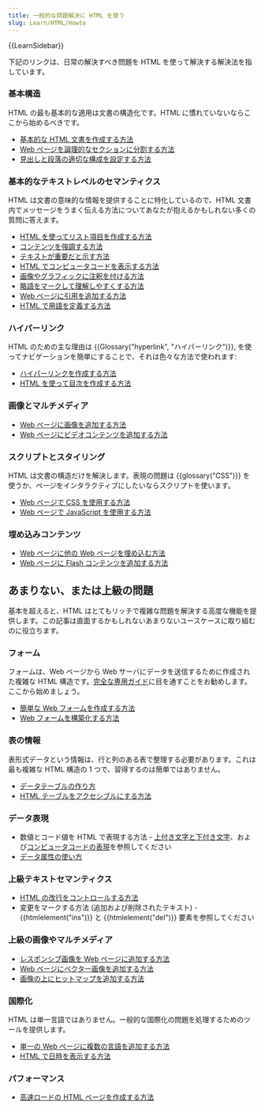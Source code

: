```yaml
---
title: 一般的な問題解決に HTML を使う
slug: Learn/HTML/Howto
---
```

{{LearnSidebar}}

下記のリンクは、日常の解決すべき問題を HTML を使って解決する解決法を指しています。

### 基本構造

HTML の最も基本的な適用は文書の構造化です。HTML に慣れていないならここから始めるべきです。

- [基本的な HTML 文書を作成する方法](/ja/docs/Learn/HTML/Introduction_to_HTML/Getting_started#Anatomy_of_an_HTML_document)
- [Web ページを論理的なセクションに分割する方法](/ja/docs/Learn/HTML/Introduction_to_HTML/Document_and_website_structure)
- [見出しと段落の適切な構成を設定する方法](/ja/docs/Learn/HTML/Introduction_to_HTML/HTML_text_fundamentals#The_basics_headings_and_paragraphs)

### 基本的なテキストレベルのセマンティクス

HTML は文書の意味的な情報を提供することに特化しているので、HTML 文書内でメッセージをうまく伝える方法についてあなたが抱えるかもしれない多くの質問に答えます。

- [HTML を使ってリスト項目を作成する方法](/ja/docs/Learn/HTML/Introduction_to_HTML/HTML_text_fundamentals#Lists)
- [コンテンツを強調する方法](/ja/docs/Learn/HTML/Introduction_to_HTML/HTML_text_fundamentals#Emphasis_and_importance)
- [テキストが重要だと示す方法](/ja/docs/Learn/HTML/Introduction_to_HTML/HTML_text_fundamentals#Emphasis_and_importance)
- [HTML でコンピュータコードを表示する方法](/ja/docs/Learn/HTML/Introduction_to_HTML/高度なテキスト成型#Representing_computer_code)
- [画像やグラフィックに注釈を付ける方法](/ja/docs/Learn/HTML/Multimedia_and_embedding/Images_in_HTML#図表と図表のキャプションで画像に注釈を付ける)
- [略語をマークして理解しやすくする方法](/ja/docs/Learn/HTML/Introduction_to_HTML/高度なテキスト成型#Abbreviations)
- [Web ページに引用を追加する方法](/ja/docs/Learn/HTML/Introduction_to_HTML/高度なテキスト成型#Quotations)
- [HTML で用語を定義する方法](/ja/docs/Learn/HTML/Howto/Define_terms_with_HTML)

### ハイパーリンク

HTML のための主な理由は {{Glossary("hyperlink", "ハイパーリンク")}}, を使ってナビゲーションを簡単にすることで、それは色々な方法で使われます:

- [ハイパーリンクを作成する方法](/ja/docs/Learn/HTML/Introduction_to_HTML/Creating_hyperlinks)
- [HTML を使って目次を作成する方法](/ja/docs/Learn/HTML/Introduction_to_HTML/Creating_hyperlinks#Active_learning_creating_a_navigation_menu)

### 画像とマルチメディア

- [Web ページに画像を追加する方法](/ja/docs/Learn/HTML/Multimedia_and_embedding/Images_in_HTML#ウェブページに画像を置くにはどうするのか)
- [Web ページにビデオコンテンツを追加する方法](/ja/docs/Learn/HTML/Multimedia_and_embedding/Video_and_audio_content)

### スクリプトとスタイリング

HTML は文書の構造だけを解決します。表現の問題は {{glossary("CSS")}} を使うか、ページをインタラクティブにしたいならスクリプトを使います。

- [Web ページで CSS を使用する方法](/ja/docs/Learn/CSS/Introduction_to_CSS/How_CSS_works#How_to_apply_your_CSS_to_your_HTML)
- [Web ページで JavaScript を使用する方法](/ja/docs/Learn/HTML/Howto/Use_JavaScript_within_a_webpage)

### 埋め込みコンテンツ

- [Web ページに他の Web ページを埋め込む方法](/ja/docs/Learn/HTML/Multimedia_and_embedding/Other_embedding_technologies)
- [Web ページに Flash コンテンツを追加する方法](/ja/docs/Learn/HTML/Multimedia_and_embedding/Other_embedding_technologies#embed_要素と_object_要素)

## あまりない、または上級の問題

基本を超えると、HTML はとてもリッチで複雑な問題を解決する高度な機能を提供します。この記事は直面するかもしれないあまりないユースケースに取り組むのに役立ちます。

### フォーム

フォームは、Web ページから Web サーバにデータを送信するために作成された複雑な HTML 構造です。[完全な専用ガイド](/ja/docs/Learn/HTML/Forms)に目を通すことをお勧めします。ここから始めましょう。

- [簡単な Web フォームを作成する方法](/ja/docs/Learn/HTML/Forms/Your_first_HTML_form)
- [Web フォームを構築化する方法](/ja/docs/Web/Guide/HTML/Forms/How_to_structure_an_HTML_form)

### 表の情報

表形式データという情報は、行と列のある表で整理する必要があります。これは最も複雑な HTML 構造の 1 つで、習得するのは簡単ではありません。

- [データテーブルの作り方](/ja/docs/Learn/HTML/Tables/Basics)
- [HTML テーブルをアクセシブルにする方法](/ja/docs/Learn/HTML/Tables/Advanced)

### データ表現

- 数値とコード値を HTML で表現する方法 - [上付き文字と下付き文字](/ja/docs/Learn/HTML/Introduction_to_HTML/高度なテキスト成型#Superscript_and_subscript)、および[コンピュータコードの表現](/ja/docs/Learn/HTML/Introduction_to_HTML/高度なテキスト成型#Representing_computer_code)を参照してください
- [データ属性の使い方](/ja/docs/Learn/HTML/Howto/Use_data_attributes)

### 上級テキストセマンティクス

- [HTML の改行をコントロールする方法](/ja/docs/Web/HTML/Element/br)
- 変更をマークする方法 (追加および削除されたテキスト) - {{htmlelement("ins")}} と {{htmlelement("del")}} 要素を参照してください

### 上級の画像やマルチメディア

- [レスポンシブ画像を Web ページに追加する方法](/ja/docs/Learn/HTML/Multimedia_and_embedding/Responsive_images)
- [Web ページにベクター画像を追加する方法](/ja/docs/Learn/HTML/Multimedia_and_embedding/Adding_vector_graphics_to_the_Web)
- [画像の上にヒットマップを追加する方法](/ja/docs/Learn/HTML/Howto/Add_a_hit_map_on_top_of_an_image)

### 国際化

HTML は単一言語ではありません。一般的な国際化の問題を処理するためのツールを提供します。

- [単一の Web ページに複数の言語を追加する方法](/ja/docs/Learn/HTML/Introduction_to_HTML/The_head_metadata_in_HTML#Setting_the_primary_language_of_the_document)
- [HTML で日時を表示する方法](/ja/docs/Learn/HTML/Introduction_to_HTML/高度なテキスト成型#Marking_up_times_and_dates)

### パフォーマンス

- [高速ロードの HTML ページを作成する方法](/ja/docs/Web/Guide/HTML/Tips_for_authoring_fast-loading_HTML_pages)
